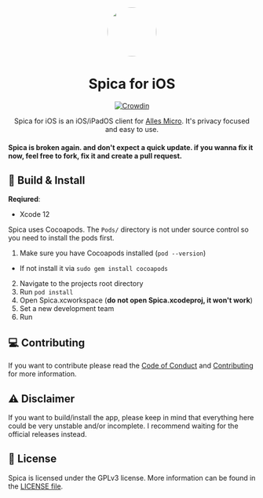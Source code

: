 <div align="center">
<img src="https://i.imgur.com/WoSsIG2.png" height="100" length="100" style="border-radius:50%">

# Spica for iOS

[![Crowdin](https://badges.crowdin.net/spica/localized.svg)](https://crowdin.com/project/spica)

Spica for iOS is an iOS/iPadOS client for [Alles Micro](https://micro.alles.cx). It's privacy focused and easy to use.
</div>

<h4>Spica is broken again. and don't expect a quick update. if you wanna fix it now, feel free to fork, fix it and create a pull request.</h4>

## 🔨 Build & Install

**Reqiured**:
- Xcode 12

Spica uses Cocoapods. The `Pods/` directory is not under source control so you need to install the pods first.



1. Make sure you have Cocoapods installed (`pod --version`)
  - If not install it via `sudo gem install cocoapods`
2. Navigate to the projects root directory
3. Run `pod install`
4. Open Spica.xcworkspace (**do not open Spica.xcodeproj, it won't work**)
5. Set a new development team
6. Run

## 💻 Contributing

If you want to contribute please read the [Code of Conduct](CODE_OF_CONDUCT.md) and [Contributing](CONTRIBUTING.md) for more information.

## ⚠️ Disclaimer

If you want to build/install the app, please keep in mind that everything here could be very unstable and/or incomplete. I recommend waiting for the official releases instead.

## 📄 License

Spica is licensed under the GPLv3 license. More information can be found in the [LICENSE file](LICENSE).
